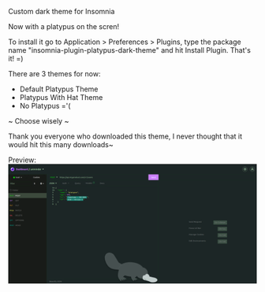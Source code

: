Custom dark theme for Insomnia

Now with a platypus on the scren!

To install it go to Application > Preferences > Plugins, type the package name "insomnia-plugin-platypus-dark-theme" and hit Install Plugin.
That's it! =)

There are 3 themes for now: 
- Default Platypus Theme
- Platypus With Hat Theme
- No Platypus ='(

~ Choose wisely ~

Thank you everyone who downloaded this theme, I never thought that it would hit this many downloads~

Preview:
![image](./assets/cover.png)